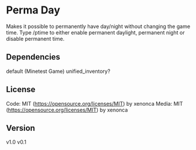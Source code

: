 Perma Day
=============

Makes it possible to permanently have day/night without changing the game time.
Type /ptime to either enable permanent daylight, permanent night or disable permanent time.


Dependencies
--------------
default (Minetest Game)
unified_inventory?


License
---------

Code: MIT (https://opensource.org/licenses/MIT) by xenonca
Media: MIT (https://opensource.org/licenses/MIT) by xenonca


Version
---------
v1.0
v0.1
